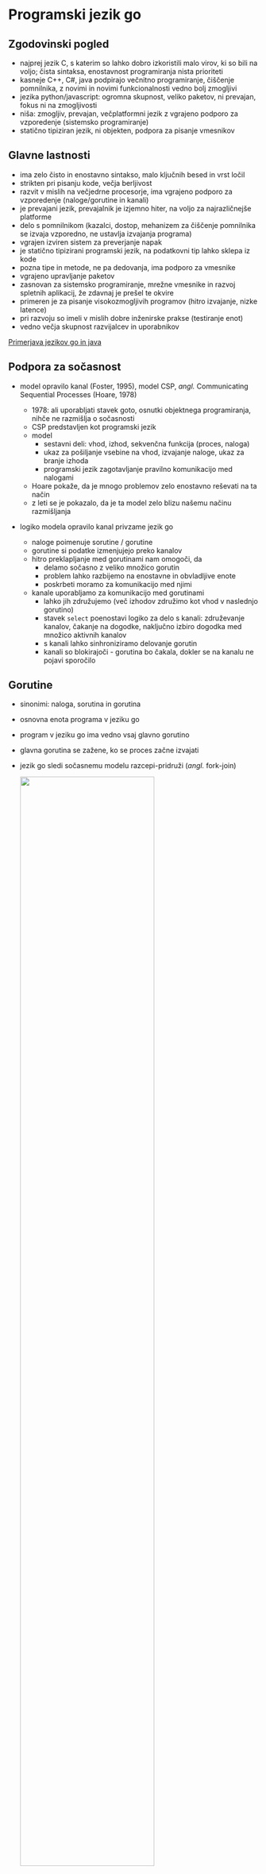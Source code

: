 # Programski jezik go

## Zgodovinski pogled

- najprej jezik C, s katerim so lahko dobro izkoristili malo virov, ki so bili na voljo; čista sintaksa, enostavnost programiranja nista prioriteti
- kasneje C++, C#, java podpirajo večnitno programiranje, čiščenje pomnilnika, z novimi in novimi funkcionalnosti vedno bolj zmogljivi
- jezika python/javascript: ogromna skupnost, veliko paketov, ni prevajan, fokus ni na zmogljivosti
- niša: zmogljiv, prevajan, večplatformni jezik z vgrajeno podporo za vzporedenje (sistemsko programiranje)
- statično tipiziran jezik, ni objekten, podpora za pisanje vmesnikov

## Glavne lastnosti

- ima zelo čisto in enostavno sintakso, malo ključnih besed in vrst ločil
- strikten pri pisanju kode, večja berljivost
- razvit v mislih na večjedrne procesorje, ima vgrajeno podporo za vzporedenje (naloge/gorutine in kanali)
- je prevajani jezik, prevajalnik je izjemno hiter, na voljo za najrazličnejše platforme
- delo s pomnilnikom (kazalci, dostop, mehanizem za čiščenje pomnilnika se izvaja vzporedno, ne ustavlja izvajanja programa) 
- vgrajen izviren sistem za preverjanje napak
- je statično tipizirani programski jezik, na podatkovni tip lahko sklepa iz kode
- pozna tipe in metode, ne pa dedovanja, ima podporo za vmesnike
- vgrajeno upravljanje paketov
- zasnovan za sistemsko programiranje, mrežne vmesnike in razvoj spletnih aplikacij, že zdavnaj je prešel te okvire
- primeren je za pisanje visokozmogljivih programov (hitro izvajanje, nizke latence)
- pri razvoju so imeli v mislih dobre inženirske prakse (testiranje enot)
- vedno večja skupnost razvijalcev in uporabnikov

[Primerjava jezikov go in java](https://www.turing.com/blog/golang-vs-java-which-language-is-best/#comparison)

## Podpora za sočasnost

- model opravilo kanal (Foster, 1995), model CSP, *angl.* Communicating Sequential Processes (Hoare, 1978)

  - 1978: ali uporabljati stavek goto, osnutki objektnega programiranja, nihče ne razmišlja o sočasnosti
  - CSP predstavljen kot programski jezik
  - model
    - sestavni deli: vhod, izhod, sekvenčna funkcija (proces, naloga)
    - ukaz za pošiljanje vsebine na vhod, izvajanje naloge, ukaz za branje izhoda
    - programski jezik zagotavljanje pravilno komunikacijo med nalogami
  - Hoare pokaže, da je mnogo problemov zelo enostavno reševati na ta način
  - z leti se je pokazalo, da je ta model zelo blizu našemu načinu razmišljanja
- logiko modela opravilo kanal privzame jezik go
  - naloge poimenuje sorutine / gorutine
  - gorutine si podatke izmenjujejo preko kanalov
  - hitro preklapljanje med gorutinami nam omogoči, da
    - delamo sočasno z veliko množico gorutin
    - problem lahko razbijemo na enostavne in obvladljive enote
    - poskrbeti moramo za komunikacijo med njimi
  - kanale uporabljamo za komunikacijo med gorutinami
    - lahko jih združujemo (več izhodov združimo kot vhod v naslednjo gorutino)
    - stavek `select` poenostavi logiko za delo s kanali: združevanje kanalov, čakanje na dogodke, naključno izbiro dogodka med množico aktivnih kanalov
    - s kanali lahko sinhroniziramo delovanje gorutin
    - kanali so blokirajoči - gorutina bo čakala, dokler se na kanalu ne pojavi sporočilo

## Gorutine

- sinonimi: naloga, sorutina in gorutina
- osnovna enota programa v jeziku go
- program v jeziku go ima vedno vsaj glavno gorutino
- glavna gorutina se zažene, ko se proces začne izvajati

- jezik go sledi sočasnemu modelu razcepi-pridruži (*angl.* fork-join)

    <img src="slike/razcepi-pridruzi.png" width="75%">

- prevajanje in zaganjanje na gruči Arnes

  [pozdrav-1.go](koda/pozdrav-1.go)

  ```go
  $ module load Go
  $ srun --reservation=fri --tasks=1 --cpus-per-task=2 go run pozdrav-1.go
      
  $ go build pozdrav-1.go
  $ srun --reservation=fri --tasks=1 --cpus-per-task=2 ./pozdrav-1
  ```

- ustvarimo gorutino

  [pozdrav-2.go](koda/pozdrav-2.go)

  - funkcija `hello` se izvaja v svoji gorutini
  - ni točke pridruževanja, zaključila se bo enkrat v prihodnosti, preostali program se bo izvajal naprej
  - zelo verjetno se gorutina `hello` sploh ne bo zagnala, saj se bo glavna rutina zaključila prej

- zakasnimo glavno gorutino

  [pozdrav-3.go](koda/pozdrav-3.go)
  - če v glavni gorutini počakamo pred zaključkom programa, dobimo izpis
  - še vedno ni bilo pridruževanja dodatne gorutine

- uporabimo vzorce razcepi-pridruži

  [pozdrav-4.go](koda/pozdrav-4.go)
  - uporabimo sinhronizacijo, paket `sync`
  - definiramo skupino gorutin, ki jih želimo na neki točki pridružiti (`WaitGroup`) 
  - povemo koliko gorutin bomo ustvarili (`wg.Add()`)
  - vsaka gorutina sporoči skupini, da je zaključila (`wg.Done()`)
  - določimo točko pridruževanja (`wg.Wait()`)
  - `WaitGroup` je neke vrste števec, prirejen za sočasno izvajanje, ki ga povečujemo in zmanjšujemo ter z njim na neki točki zadržimo izvajanje gorutine

- dve različni gorutini

  [pozdrav-5a.go](koda/pozdrav-5a.go)
  - jezik go ne jamči vrstnega reda izvajanja gorutin
  - izvajanje gorutine se lahko začasno tudi prekine
  - gorutino lahko kličemo z argumenti
  - glavna gorutina čaka, da se dodatne gorutine zaključijo

  [pozdrav-5b.go](koda/pozdrav-5b.go)
  - jezik go ne jamči vrstnega reda izvajanja gorutin
  - izvajanje gorutine se lahko začasno tudi prekine
  - gorutino lahko kličemo z argumenti
  - glavna gorutina tudi opravi delo

## Kanali

- sinhronizacijski konstrukt, ki ga je predvidel model CSP
- njihova primarna naloga je zagotavljanje komunikacije med gorutinami
- lahko pa jih učinkovito uporabimo tudi za sinhronizacijo
- katerakoli gorutina lahko pošlje vrednosti v kanal, katerakoli gorutina jih lahko potem iz kanala prebere
- različne gorutine za komunikacijo potrebujejo le referenco na skupni kanal
- ustvarjanje kanalov
  - dvosmerni kanal za celoštevilčne vrednosti

    ```go
    var dataStream chan int
    dataStream = make(chan int)
    ```

  - enosmerni kanal za branje

    ```go
    var dataStreamRead <-chan int
    dataStreamRead = make(<-chan int)
    ```

  - enosmerni kanal za pisanje

    ```go
    var dataStreamWrite chan<- int
    dataStreamWrite = make(chan<- int)
    ```

- običajno ustvarimo dvosmerni kanal, enosmerne kanale pa uporabljamo kot argumente funkcij ali jih funkcija vrača, saj jezik go po potrebi dvosmerni kanal prevede v ustrezen enosmerni kanal

    ```go
    dataStreamRead = dataStream
    dataStremWrite = dataStream
    ```

- pri delu s kanali operator `<-` uporabljamo za pisanje vrednosti v kanal in za branje vrednosti iz kanala

    ```go
    dataStream <- 314       // pisanje
    value = <- dataStream   // branje
    ```

- kanali so blokirajoči

  - gorutina ne more pisati v poln kanal; če je kanal poln, gorutina čaka, dokler se kanal ne izprazni
  - gorutina ne more brati iz praznega kanala; če je kanal prazen, gorutina čaka, da se v kanalu pojavi vrednost
  - nepravilna uporaba kanalov lahko pripelje do smrtnega objema ([smrtni-objem.go](koda/smrtni-objem.go))

    ```go
    func writer() {
        return
        dataStream <- 13                // gorutina nikoli ne zapiše vrednosti v kanal
    }

    func main() {
        go writer()
        value := <-dataStream           // glavna gorutina blokira ob čakanju na podatek --> smrtni objem
        fmt.Println("Value:", value)
    }
    ```

- kanal ima definirano kapaciteto; privzeta kapaciteta kanala je 0

  - definiciji `dataStream = make(chan int)` in `dataStream = make(chan int, 0)` sta enakovredni
  - kanal s kapaciteto 0 je poln, še preden lahko vanj pišemo
  - če je ob pošiljanju vrednosti v kanal že pripravljena tudi gorutina, ki iz kanala bere, nam vrednosti ni treba nikamor shraniti

      <img src="slike/kanal-brez-medpomnilnika.png" width="60%">

    [pozdrav-6.go](koda/pozdrav-6.go)

  - glavna gorutina ustvari kanal
  - dodatne gorutine v kanal pišejo
  - zadnja dodatna gorutina se konča pred zadnjim branjem glavne gorutine

- kanali z medpomnilnikom definirane velikosti

    ```go
    var bufferStream = make(chan int, 4)
    ```

  - v kanal `bufferStream` lahko zapišemo štiri vrednosti preden katerokoli vrednost preberemo

      <img src="slike/kanal-z-medpomnilnikom.png" width="60%" />

  - če nobena gorutina ne bo pripravljena na branje iz kanala, bo blokirano pisanje pete vrednosti; če bo pripravljena, pa bo blokirano šele pisanje šeste vrednosti
  - branje vrednosti iz kanala z medpomnilnikom poteka po principu FIFO - v enakem vrstnem redu kot vpisovanje

    [pozdrav-7.go](koda/pozdrav-7.go)

    - glavna gorutina ustvari kanal z medpomnilnikom za vsa sporočila
    - dodatne gorutine v kanal pišejo
    - vse dodatne gorutine se končajo pred izpisovanjem v glavni gorutini

- zapiranje kanalov

  - branje iz odprtega in zaprtega kanala

    ```go
    dataStream <- 314
    value, ok := <-dataStream       // 314, true
    close(dataStream)
    value, ok := <-dataStream       // 0, false
    ```

  - s tem, ko zapremo kanal, povemo bralnim gorutinam, da v kanal nihče več ne bo vpisoval
  - branje iz zaprtega kanala je vedno mogoče
  - potem, ko zapremo kanal, gorutine, ki čakajo na vrednost, preberejo privzeto vrednost (0 pri int) in nadaljujejo

    - v bistvu na ta način lahko pošljemo signal vsem gorutinam, da nadaljujejo
    - bolj učinkovito, kot za vsako čakajočo gorutino vpisati vrednost v kanal

    [pozdrav-8.go](koda/pozdrav-8.go)

    - glavna gorutina ustvari kanal z medpomnilnikom za vsa sporočila
    - dodatne gorutine v kanal pišejo
    - vse dodatne gorutine se končajo pred izpisovanjem v glavni gorutini
    - glavna gorutina želi prebrati eno vrednost preveč; ker smo kanal predhodno zaprli, dobimo privzeto vrednost, zastavica `ok` pa je `false`

    [pozdrav-9.go](koda/pozdrav-9.go)

    - ključna beseda `range` poenostavi branje iz kanala
    - z uporabo ključne besede `range` zanka dela obhode, dokler je kanal odprt
    - z zaprtjem kanala sporočimo, da ne bo več novih vrednosti, zanka nadaljuje obhode, dokler ne obdela vseh vrednosti v kanalu

### Priporočila za delo s kanali

- gorutina, ki je lastnik kanala

  - kanal vzpostavi
  - piše vanj
  - ga zapre

    na ta način preprečimo delo z zaprtim kanalom (vzpostavitev, pisanje, večkratno zapiranje)

- gorutina, ki bere

  - mora preverjati ali je kanal odprt ali zaprt
  - paziti, da ne pride do smrtnega objema

- primer: [velike-crke.go](koda/velike-crke.go)

  - dve funkciji: prva sporočilo pošilja po znakih v kanal; druga znake bere, male črke pretvarja v velike in sestavlja sporočilo
  - v funkciji `main` ne uporabimo ključne besede `go`
  - v funkciji `getLettersFromMessage` najprej ustvarimo kanal, nato pa s ključno besedo `go` pokličemo anonimno funkcijo (gorutino), ki piše v kanal in ga na koncu zapre
  - funkcija `getMessageFromLetters` bere znake dokler je kanal odprt; kanal je odprt samo za branje, da preprečimo morebitne nevšečnosti ob pisanju v zaprti kanal

### Sinhronizacija s kanali

- kanal uporabimo kot sinhronizacijski element, po njem nič ne prenašamo
- da gre za sinhronizacijski element dodatno poudarimo s kanalom za podatkovni tip `struct{}` (prazna struktura)

- primer: [razglas.go](koda/razglas.go)

  - poslušalci (`listener`) se zaženejo in čakajo na sporočilo na kanalu
  - ko razglaševalec (`speaker`) izpiše novico, zapre kanal ne da bi karkoli vanj poslal
  - ko je kanal zaprt, poslušalci iz kanala nemudoma preberejo privzeto vrednost in nadaljujejo

### Delo z več kanali

- stavek `select` je posebnost jezika go, pomemben element pri obvladovanju sočastnosti
- podobno, kot s kanali povezujemo gorutine, s stavkom `select` povezujemo kanale
- sintaksa stavka `select` je zelo podobna sintaksi stavka `switch`
  - stavka `select` in `switch` vključujeta množico vej, podanih s stavkom `case`
  - za razliko od stavka `case`, kjer testiranje poteka zaporedno, se pri stavku `select` izvede samo tista veja, ki ima pogoje
- stavek `select` čaka, da se na enem od kanalov, ki jih vključuje, nekaj zgodi
  - do branja pride, če se pojavi vsebina ali se kanal zapre
  - do pisanja pride, če je v kanalu prostor
  - če ni pogojev za branje ali pisanje, stavek `select` blokira izvajanje
- čakanje na dogodek tako ne poteka v neskončni zanki in zato le malenkostno obremenjuje procesor
- s stavkom `select` čakamo na sporočila, poskrbimo za njihovo obdelavo, prekličemo gorutino zaradi napake ali izteka časa 
- če ima pri stavku `select` več vej pogoje za izvajanje, izvajalni sistem jezika go naključno izbere in izvede enega od njih
  - jezik go ne pozna vsebine naše programske kode, zato ne more vedeti katera veja ima prioriteto
  - brez poznavanja ozadja je zato pri izvajanju najrazličnejših programov najbolj enostavno in sprejemljivo naključno izbiranje
- če nobena veja v stavku `select` nima pogojev za izvajanje, se, če je napisana, izvede privzeta koda

- [povezovanje-kanalov-1.go](koda/povezovanje-kanalov-1.go)
  - gorutina `reader` posluša na dveh kanalih
  - s stavkom `select` poskrbimo, da vsa sporočila obdelamo

- [povezovanje-kanalov-2.go](koda/povezovanje-kanalov-2.go)
  - če ne dobimo nobenega sporočila, gorutina čaka (blokira)
  - s kanalom `time.After` iz paketa `time` lahko, poskrbimo, da se gorutina zaključi, ko prekorači dovoljeni čas izvajanja; če ob vsakem izvajanju stavka `select` ustvarimo nov kanal `time.After`, ga lahko uporabimo za detekcijo predolgotrajnega izvajanja

- [povezovanje-kanalov-3.go](koda/povezovanje-kanalov-3.go)
  - če se na kanalih nič ne dogaja, lahko izvedemo privzeto vejo
  - privzeta veja se izvaja zelo pogosto, zato do prekoračitve časa izvajanja skoraj ne pride več

- [povezovanje-kanalov-4.go](koda/povezovanje-kanalov-4.go)
  - dodamo še kanal, preko katerega glavna gorutina sporoči gorutini `reader` naj zaključi izvajanje
